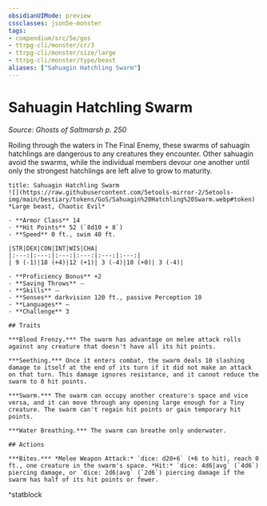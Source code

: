 ```yaml
---
obsidianUIMode: preview
cssclasses: json5e-monster
tags:
- compendium/src/5e/gos
- ttrpg-cli/monster/cr/3
- ttrpg-cli/monster/size/large
- ttrpg-cli/monster/type/beast
aliases: ["Sahuagin Hatchling Swarm"]
---
```

# Sahuagin Hatchling Swarm
*Source: Ghosts of Saltmarsh p. 250*  

Roiling through the waters in The Final Enemy, these swarms of sahuagin hatchlings are dangerous to any creatures they encounter. Other sahuagin avoid the swarms, while the individual members devour one another until only the strongest hatchlings are left alive to grow to maturity.

```ad-statblock
title: Sahuagin Hatchling Swarm
![](https://raw.githubusercontent.com/5etools-mirror-2/5etools-img/main/bestiary/tokens/GoS/Sahuagin%20Hatchling%20Swarm.webp#token)
*Large beast, Chaotic Evil*

- **Armor Class** 14 
- **Hit Points** 52 (`8d10 + 8`)
- **Speed** 0 ft., swim 40 ft.

|STR|DEX|CON|INT|WIS|CHA|
|:---:|:---:|:---:|:---:|:---:|:---:|
| 9 (-1)|18 (+4)|12 (+1)| 3 (-4)|10 (+0)| 3 (-4)|

- **Proficiency Bonus** +2
- **Saving Throws** ⏤
- **Skills** ⏤
- **Senses** darkvision 120 ft., passive Perception 10
- **Languages** —
- **Challenge** 3

## Traits

***Blood Frenzy.*** The swarm has advantage on melee attack rolls against any creature that doesn't have all its hit points.

***Seething.*** Once it enters combat, the swarm deals 10 slashing damage to itself at the end of its turn if it did not make an attack on that turn. This damage ignores resistance, and it cannot reduce the swarm to 0 hit points.

***Swarm.*** The swarm can occupy another creature's space and vice versa, and it can move through any opening large enough for a Tiny creature. The swarm can't regain hit points or gain temporary hit points.

***Water Breathing.*** The swarm can breathe only underwater.

## Actions

***Bites.*** *Melee Weapon Attack:* `dice: d20+6` (+6 to hit), reach 0 ft., one creature in the swarm's space. *Hit:* `dice: 4d6|avg` (`4d6`) piercing damage, or `dice: 2d6|avg` (`2d6`) piercing damage if the swarm has half of its hit points or fewer.
```
^statblock